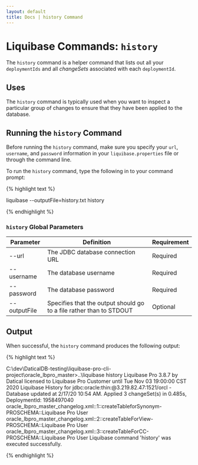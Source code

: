 ```yaml
---
layout: default
title: Docs | history Command 
---
```


# Liquibase Commands: `history`
The `history` command is a helper command that lists out all your `deploymentIds` and all *changeSets* associated with each `deploymentId`.

## Uses
The `history` command is typically used when you want to inspect a particular group of changes to ensure that they have been applied to the database.

## Running the `history` Command
Before running the `history` command, make sure you specify your `url`, `username`, and `password` information in your `liquibase.properties` file or through the command line.

To run the `history` command, type the following in to your command prompt:

{% highlight text %}

liquibase --outputFile=history.txt history

{% endhighlight %}

### `history` Global Parameters

 Parameter | Definition | Requirement
 --- | --- | ---
 --url | The JDBC database connection URL | Required
 --username | The database username | Required
 --password | The database password | Required
 --outputFile | Specifies that the output should go to a file rather than to STDOUT | Optional
 
## Output
When successful, the `history` command produces the following output:

{% highlight text %}

C:\dev\DaticalDB-testing\liquibase-pro-cli-project\oracle_lbpro_master>..\liquibase history
Liquibase Pro 3.8.7 by Datical licensed to Liquibase Pro Customer until Tue Nov 03 19:00:00 CST 2020
Liquibase History for jdbc:oracle:thin:@3.219.82.47:1521/orcl - Database updated at 2/17/20 10:54 AM. Applied 3 changeSet(s) in 0.485s, DeploymentId: 1958497040
  oracle_lbpro_master_changelog.xml::1::createTableforSynonym-PROSCHEMA::Liquibase Pro User
  oracle_lbpro_master_changelog.xml::2::createTableForView-PROSCHEMA::Liquibase Pro User
  oracle_lbpro_master_changelog.xml::3::createTableForCC-PROSCHEMA::Liquibase Pro User
Liquibase command 'history' was executed successfully.

{% endhighlight %}
